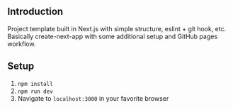 ## Introduction
Project template built in Next.js with simple structure, eslint + git hook, etc.  Basically create-next-app with some additional setup and GitHub pages workflow.

## Setup
1. `npm install`
2. `npm run dev`
3. Navigate to `localhost:3000` in your favorite browser

